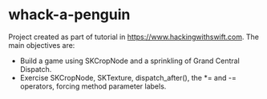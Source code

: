 # whack-a-penguin

Project created as part of tutorial in https://www.hackingwithswift.com. The main objectives are:

 - Build a game using SKCropNode and a sprinkling of Grand Central Dispatch.
 - Exercise SKCropNode, SKTexture, dispatch_after(), the *= and -= operators, forcing method parameter labels.

